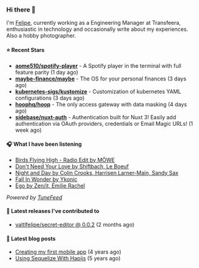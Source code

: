 ### Hi there 👋

I'm [Felipe](https://felipevm.com), currently working as a Engineering Manager at Transfeera, enthusiastic in technology and occasionally write about my experiences. Also a hobby photographer.

#### ⭐ Recent Stars
- **[aome510/spotify-player](https://github.com/aome510/spotify-player)** - A Spotify player in the terminal with full feature parity (1 day ago)
- **[maybe-finance/maybe](https://github.com/maybe-finance/maybe)** - The OS for your personal finances (3 days ago)
- **[kubernetes-sigs/kustomize](https://github.com/kubernetes-sigs/kustomize)** - Customization of kubernetes YAML configurations (3 days ago)
- **[hoophq/hoop](https://github.com/hoophq/hoop)** - The only access gateway with data masking (4 days ago)
- **[sidebase/nuxt-auth](https://github.com/sidebase/nuxt-auth)** - Authentication built for Nuxt 3! Easily add authentication via OAuth providers, credentials or Email Magic URLs! (1 week ago)

#### 🎧 What I have been listening
- [Birds Flying High - Radio Edit by MÖWE](https://open.spotify.com/track/4IjkbMn06CkqRLhbMKbx6J)
- [Don&#39;t Need Your Love by Shiftbach, Le Boeuf](https://open.spotify.com/track/3ZC4sKC8HfF5N6PaNEUzBP)
- [Night and Day by Colin Crooks, Harrisen Larner-Main, Sandy Sax](https://open.spotify.com/track/23BVLj4TBVb3zTnfUKHwDR)
- [Fall In Wonder by Ykonic](https://open.spotify.com/track/1fF2cxuFM1dV4yBAs3MpXH)
- [Ego by Zen/it, Émilie Rachel](https://open.spotify.com/track/52ZTpjnpobRs2I8i3Tax1p)

_Powered by [TuneFeed](https://tunefeed.app?ref=valtlfelipe-gh-profile)_ 

#### 🚀 Latest releases I've contributed to


- [valtlfelipe/secret-editor @ 0.0.2](https://github.com/valtlfelipe/secret-editor/releases/tag/0.0.2) (2 months ago)

#### 📄 Latest blog posts
- [Creating my first mobile app](https://felipevm.com/posts/creating-my-first-mobile-app/) (4 years ago)
- [Using Sequelize With Hapijs](https://felipevm.com/posts/using-sequelize-with-hapijs/) (5 years ago)
